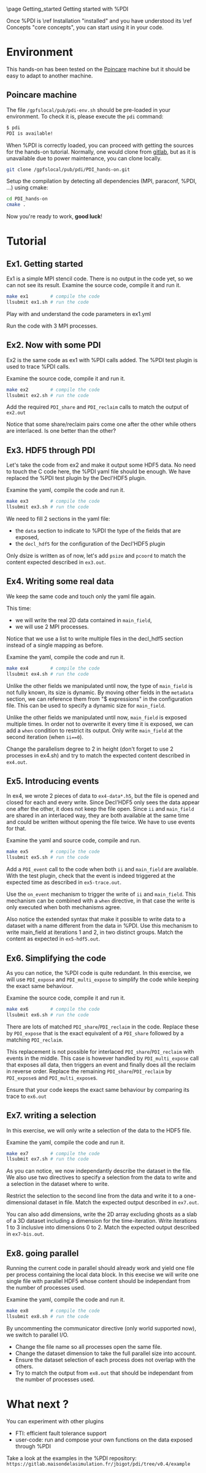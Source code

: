 \page Getting_started Getting started with %PDI

Once %PDI is \ref Installation "installed" and you have understood its
\ref Concepts "core concepts", you can start using it in your code.

# Environment

This hands-on has been tested on the
[Poincare](https://groupes.renater.fr/wiki/poincare/) machine but it should be
easy to adapt to another machine.

## Poincare machine

The file `/gpfslocal/pub/pdi-env.sh` should be pre-loaded in your environment.
To check it is, please execute the `pdi` command:

```bash
$ pdi
PDI is available!
```

When %PDI is correctly loaded, you can proceed with getting the sources for the
hands-on tutorial.
Normally, one would clone from
[gitlab](https://gitlab.maisondelasimulation.fr/PDI/PDI_hands-on), but as it is
unavailable due to power maintenance, you can clone locally.

```bash
git clone /gpfslocal/pub/pdi/PDI_hands-on.git
```

Setup the compilation by detecting all dependencies (MPI, paraconf, %PDI, ...)
using cmake:
```bash
cd PDI_hands-on
cmake .
```

Now you're ready to work, **good luck**!

# Tutorial

## Ex1. Getting started

Ex1 is a simple MPI stencil code.
There is no output in the code yet, so we can not see its result.
Examine the source code, compile it and run it.
```bash
make ex1        # compile the code
llsubmit ex1.sh # run the code
```

Play with and understand the code parameters in ex1.yml

Run the code with 3 MPI processes.

## Ex2. Now with some PDI

Ex2 is the same code as ex1 with %PDI calls added.
The %PDI test plugin is used to trace %PDI calls.

Examine the source code, compile it and run it.
```bash
make ex2        # compile the code
llsubmit ex2.sh # run the code
```

Add the required `PDI_share` and `PDI_reclaim` calls to match the output of `ex2.out`

Notice that some share/reclaim pairs come one after the other while others are interlaced.
Is one better than the other?

## Ex3. HDF5 through PDI

Let's take the code from ex2 and make it output some HDF5 data.
No need to touch the C code here, the %PDI yaml file should be enough.
We have replaced the %PDI test plugin by the Decl'HDF5 plugin.

Examine the yaml, compile the code and run it.
```bash
make ex3        # compile the code
llsubmit ex3.sh # run the code
```

We need to fill 2 sections in the yaml file:
* the `data` section to indicate to %PDI the type of the fields that are exposed,
* the `decl_hdf5` for the configuration of the Decl'HDF5 plugin

Only dsize is written as of now, let's add `psize` and `pcoord` to match the content expected described in `ex3.out`.

## Ex4. Writing some real data

We keep the same code and touch only the yaml file again.

This time:
* we will write the real 2D data contained in `main_field`,
* we will use 2 MPI processes.

Notice that we use a list to write multiple files in the decl_hdf5 section instead of a single mapping as before.

Examine the yaml, compile the code and run it.
```bash
make ex4        # compile the code
llsubmit ex4.sh # run the code
```

Unlike the other fields we manipulated until now, the type of `main_field` is not fully known, its size is dynamic.
By moving other fields in the `metadata` section, we can reference them from "$ expressions" in the configuration file.
This can be used to specify a dynamic size for `main_field`.

Unlike the other fields we manipulated until now, `main_field` is exposed multiple times.
In order not to overwrite it every time it is exposed, we can add a `when` condition to restrict its output.
Only write `main_field` at the second iteration (when `ii==0`).

Change the parallelism degree to 2 in height (don't forget to use 2 processes in ex4.sh) and try to match the expected content described in `ex4.out`.

## Ex5. Introducing events

In ex4, we wrote 2 pieces of data to `ex4-data*.h5`, but the file is opened and closed for each and every write.
Since Decl'HDF5 only sees the data appear one after the other, it does not keep the file open.
Since `ii` and `main_field` are shared in an interlaced way, they are both available at the same time and could be written without opening the file twice.
We have to use events for that.

Examine the yaml and source code, compile and run.
```bash
make ex5        # compile the code
llsubmit ex5.sh # run the code
```

Add a `PDI_event` call to the code when both `ii` and `main_field` are available.
With the test plugin, check that the event is indeed triggered at the expected time as described in `ex5-trace.out`.

Use the `on_event` mechanism to trigger the write of `ii` and `main_field`.
This mechanism can be combined with a `when` directive, in that case the write is only executed when both mechanisms agree.

Also notice the extended syntax that make it possible to write data to a dataset with a name different from the data in %PDI.
Use this mechanism to write main_field at iterations 1 and 2, in two distinct groups.
Match the content as expected in `ex5-hdf5.out`.

## Ex6. Simplifying the code

As you can notice, the %PDI code is quite redundant.
In this exercise, we will use `PDI_expose` and `PDI_multi_expose` to simplify the code while keeping the exact same behaviour.

Examine the source code, compile it and run it.
```bash
make ex6        # compile the code
llsubmit ex6.sh # run the code
```

There are lots of matched `PDI_share`/`PDI_reclaim` in the code.
Replace these by `PDI_expose` that is the exact equivalent of a `PDI_share` followed by a matching `PDI_reclaim`.

This replacement is not possible for interlaced `PDI_share`/`PDI_reclaim` with events in the middle.
This case is however handled by `PDI_multi_expose` call that exposes all data, then triggers an event and finally does all the reclaim in reverse order.
Replace the remaining `PDI_share`/`PDI_reclaim` by `PDI_expose`s and `PDI_multi_expose`s.

Ensure that your code keeps the exact same behaviour by comparing its trace to `ex6.out`

## Ex7. writing a selection

In this exercise, we will only write a selection of the data to the HDF5 file.

Examine the yaml, compile the code and run it.
```bash
make ex7        # compile the code
llsubmit ex7.sh # run the code
```

As you can notice, we now independantly describe the dataset in the file.
We also use two directives to specify a selection from the data to write and a selection in the dataset where to write.

Restrict the selection to the second line from the data and write it to a one-dimensional dataset in file.
Match the expected output described in `ex7.out`.

You can also add dimensions, write the 2D array excluding ghosts as a slab of a 3D dataset including a dimension for the time-iteration.
Write iterations 1 to 3 inclusive into dimensions 0 to 2.
Match the expected output described in `ex7-bis.out`.

## Ex8. going parallel

Running the current code in parallel should already work and yield one file per process containing the local data block.
In this execise we will write one single file with parallel HDF5 whose content should be independant from the number of processes used.


Examine the yaml, compile the code and run it.
```bash
make ex8        # compile the code
llsubmit ex8.sh # run the code
```

By uncommenting the communicator directive (only world supported now), we switch to parallel I/O.
* Change the file name so all processes open the same file.
* Change the dataset dimension to take the full parallel size into account.
* Ensure the dataset selection of each process does not overlap with the others.
* Try to match the output from `ex8.out` that should be independant from the number of processes used.

# What next ?

You can experiment with other plugins
* FTI: efficient fault tolerance support
* user-code: run and compose your own functions on the data exposed through %PDI

Take a look at the examples in the %PDI repository:
`https://gitlab.maisondelasimulation.fr/jbigot/pdi/tree/v0.4/example`
